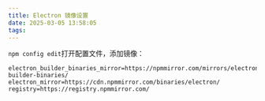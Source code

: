 ```yaml
---
title: Electron 镜像设置
date: 2025-03-05 13:58:05
tags:
---
```


`npm config edit`打开配置文件，添加镜像：

```
electron_builder_binaries_mirror=https://npmmirror.com/mirrors/electron-builder-binaries/
electron_mirror=https://cdn.npmmirror.com/binaries/electron/
registry=https://registry.npmmirror.com/
```
<!--more-->